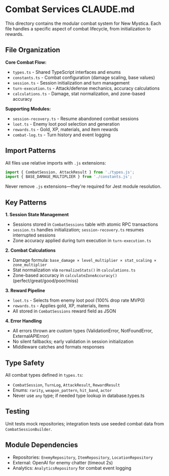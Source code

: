 # Combat Services CLAUDE.md

This directory contains the modular combat system for New Mystica. Each file handles a specific aspect of combat lifecycle, from initialization to rewards.

## File Organization

**Core Combat Flow:**
- `types.ts` - Shared TypeScript interfaces and enums
- `constants.ts` - Combat configuration (damage scaling, base values)
- `session.ts` - Session initialization and turn management
- `turn-execution.ts` - Attack/defense mechanics, accuracy calculations
- `calculations.ts` - Damage, stat normalization, and zone-based accuracy

**Supporting Modules:**
- `session-recovery.ts` - Resume abandoned combat sessions
- `loot.ts` - Enemy loot pool selection and generation
- `rewards.ts` - Gold, XP, materials, and item rewards
- `combat-log.ts` - Turn history and event logging

## Import Patterns

All files use relative imports with `.js` extensions:

```typescript
import { CombatSession, AttackResult } from './types.js';
import { BASE_DAMAGE_MULTIPLIER } from './constants.js';
```

Never remove `.js` extensions—they're required for Jest module resolution.

## Key Patterns

**1. Session State Management**
- Sessions stored in `CombatSessions` table with atomic RPC transactions
- `session.ts` handles initialization; `session-recovery.ts` resumes interrupted sessions
- Zone accuracy applied during turn execution in `turn-execution.ts`

**2. Combat Calculations**
- Damage formula: `base_damage × level_multiplier × stat_scaling × zone_multiplier`
- Stat normalization via `normalizeStats()` in `calculations.ts`
- Zone-based accuracy in `calculateZoneAccuracy()` (perfect/great/good/poor/miss)

**3. Reward Pipeline**
- `loot.ts` - Selects from enemy loot pool (100% drop rate MVP0)
- `rewards.ts` - Applies gold, XP, materials, items
- All stored in `CombatSessions` reward field as JSON

**4. Error Handling**
- All errors thrown are custom types (ValidationError, NotFoundError, ExternalAPIError)
- No silent fallbacks; early validation in session initialization
- Middleware catches and formats responses

## Type Safety

All combat types defined in `types.ts`:
- `CombatSession`, `TurnLog`, `AttackResult`, `RewardResult`
- Enums: `rarity`, `weapon_pattern`, `hit_band`, `actor`
- Never use `any` type; if needed type lookup in database.types.ts

## Testing

Unit tests mock repositories; integration tests use seeded combat data from `CombatSessionBuilder`.

## Module Dependencies

- Repositories: `EnemyRepository`, `ItemRepository`, `LocationRepository`
- External: OpenAI for enemy chatter (timeout 2s)
- Analytics: `AnalyticsRepository` for combat event logging
